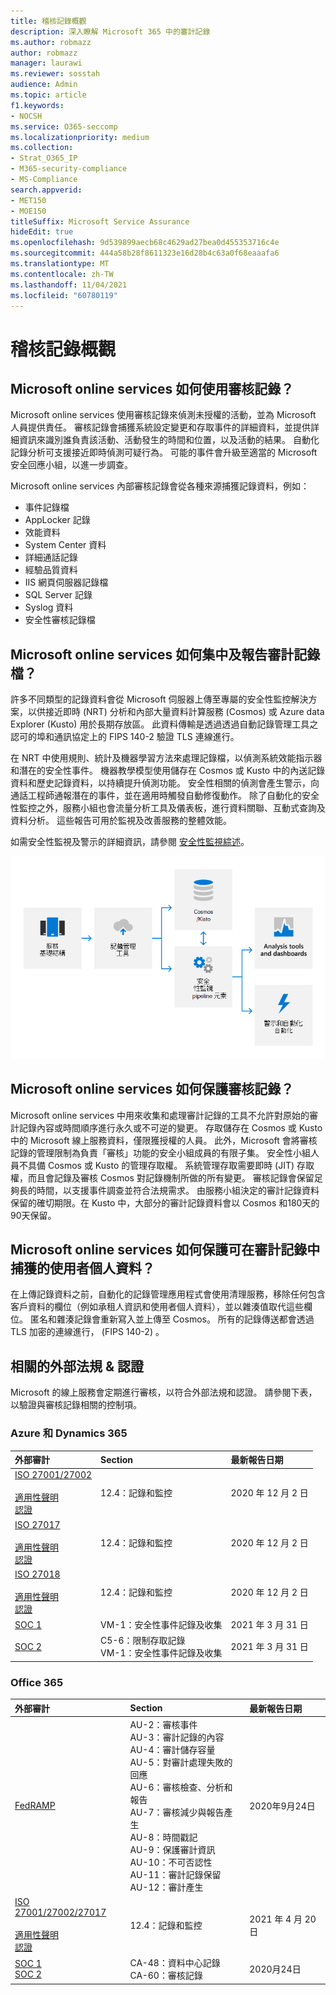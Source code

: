 ```yaml
---
title: 稽核記錄概觀
description: 深入瞭解 Microsoft 365 中的審計記錄
ms.author: robmazz
author: robmazz
manager: laurawi
ms.reviewer: sosstah
audience: Admin
ms.topic: article
f1.keywords:
- NOCSH
ms.service: O365-seccomp
ms.localizationpriority: medium
ms.collection:
- Strat_O365_IP
- M365-security-compliance
- MS-Compliance
search.appverid:
- MET150
- MOE150
titleSuffix: Microsoft Service Assurance
hideEdit: true
ms.openlocfilehash: 9d539899aecb68c4629ad27bea0d455353716c4e
ms.sourcegitcommit: 444a58b28f8611323e16d28b4c63a0f68eaaafa6
ms.translationtype: MT
ms.contentlocale: zh-TW
ms.lasthandoff: 11/04/2021
ms.locfileid: "60780119"
---
```

# <a name="audit-logging-overview"></a>稽核記錄概觀

## <a name="how-do-microsoft-online-services-employ-audit-logging"></a>Microsoft online services 如何使用審核記錄？

Microsoft online services 使用審核記錄來偵測未授權的活動，並為 Microsoft 人員提供責任。 審核記錄會捕獲系統設定變更和存取事件的詳細資料，並提供詳細資訊來識別誰負責該活動、活動發生的時間和位置，以及活動的結果。 自動化記錄分析可支援接近即時偵測可疑行為。 可能的事件會升級至適當的 Microsoft 安全回應小組，以進一步調查。

Microsoft online services 內部審核記錄會從各種來源捕獲記錄資料，例如：

- 事件記錄檔
- AppLocker 記錄
- 效能資料
- System Center 資料
- 詳細通話記錄
- 經驗品質資料
- IIS 網頁伺服器記錄檔
- SQL Server 記錄
- Syslog 資料
- 安全性審核記錄檔

## <a name="how-do-microsoft-online-services-centralize-and-report-on-audit-logs"></a>Microsoft online services 如何集中及報告審計記錄檔？

許多不同類型的記錄資料會從 Microsoft 伺服器上傳至專屬的安全性監控解決方案，以供接近即時 (NRT) 分析和內部大量資料計算服務 (Cosmos) 或 Azure data Explorer (Kusto) 用於長期存放區。 此資料傳輸是透過透過自動記錄管理工具之認可的埠和通訊協定上的 FIPS 140-2 驗證 TLS 連線進行。

在 NRT 中使用規則、統計及機器學習方法來處理記錄檔，以偵測系統效能指示器和潛在的安全性事件。 機器教學模型使用儲存在 Cosmos 或 Kusto 中的內送記錄資料和歷史記錄資料，以持續提升偵測功能。 安全性相關的偵測會產生警示，向通話工程師通報潛在的事件，並在適用時觸發自動修復動作。 除了自動化的安全性監控之外，服務小組也會流量分析工具及儀表板，進行資料關聯、互動式查詢及資料分析。 這些報告可用於監視及改善服務的整體效能。

如需安全性監視及警示的詳細資訊，請參閱 [安全性監視綜述](assurance-security-monitoring.md)。

![審核資料流程。](../media/assurance-audit-data-flow.png)

## <a name="how-do-microsoft-online-services-protect-audit-logs"></a>Microsoft online services 如何保護審核記錄？

Microsoft online services 中用來收集和處理審計記錄的工具不允許對原始的審計記錄內容或時間順序進行永久或不可逆的變更。 存取儲存在 Cosmos 或 Kusto 中的 Microsoft 線上服務資料，僅限獲授權的人員。 此外，Microsoft 會將審核記錄的管理限制為負責「審核」功能的安全小組成員的有限子集。 安全性小組人員不具備 Cosmos 或 Kusto 的管理存取權。 系統管理存取需要即時 (JIT) 存取權，而且會記錄及審核 Cosmos 對記錄機制所做的所有變更。 審核記錄會保留足夠長的時間，以支援事件調查並符合法規需求。 由服務小組決定的審計記錄資料保留的確切期限。在 Kusto 中，大部分的審計記錄資料會以 Cosmos 和180天的90天保留。

## <a name="how-do-microsoft-online-services-protect-user-personal-data-that-may-be-captured-in-audit-logs"></a>Microsoft online services 如何保護可在審計記錄中捕獲的使用者個人資料？

在上傳記錄資料之前，自動化的記錄管理應用程式會使用清理服務，移除任何包含客戶資料的欄位（例如承租人資訊和使用者個人資料），並以雜湊值取代這些欄位。 匿名和雜湊記錄會重新寫入並上傳至 Cosmos。 所有的記錄傳送都會透過 TLS 加密的連線進行， (FIPS 140-2) 。

## <a name="related-external-regulations--certifications"></a>相關的外部法規 & 認證

Microsoft 的線上服務會定期進行審核，以符合外部法規和認證。 請參閱下表，以驗證與審核記錄相關的控制項。

### <a name="azure-and-dynamics-365"></a>Azure 和 Dynamics 365

| **外部審計** | **Section** | **最新報告日期** |
|:--------------------|:------------|:-----------------------|
| [ISO 27001/27002](https://servicetrust.microsoft.com/ViewPage/MSComplianceGuideV3?command=Download&downloadType=Document&downloadId=e9116047-f327-430c-a83f-166b7e561ad6&tab=7027ead0-3d6b-11e9-b9e1-290b1eb4cdeb&docTab=7027ead0-3d6b-11e9-b9e1-290b1eb4cdeb_ISO_Reports) <br><br> [適用性聲明](https://servicetrust.microsoft.com/ViewPage/MSComplianceGuideV3?command=Download&downloadType=Document&downloadId=00af6c3e-7f3e-4e0d-8b0e-79f45ef2cef1&tab=7027ead0-3d6b-11e9-b9e1-290b1eb4cdeb&docTab=7027ead0-3d6b-11e9-b9e1-290b1eb4cdeb_ISO_Reports) <br> [認證](https://servicetrust.microsoft.com/ViewPage/MSComplianceGuideV3?command=Download&downloadType=Document&downloadId=d7af5304-3a31-40e6-9abb-e26352305d41&tab=7027ead0-3d6b-11e9-b9e1-290b1eb4cdeb&docTab=7027ead0-3d6b-11e9-b9e1-290b1eb4cdeb_ISO_Reports) | 12.4：記錄和監控 | 2020 年 12 月 2 日 |
| [ISO 27017](https://servicetrust.microsoft.com/ViewPage/MSComplianceGuideV3?command=Download&downloadType=Document&downloadId=e9116047-f327-430c-a83f-166b7e561ad6&tab=7027ead0-3d6b-11e9-b9e1-290b1eb4cdeb&docTab=7027ead0-3d6b-11e9-b9e1-290b1eb4cdeb_ISO_Reports) <br><br> [適用性聲明](https://servicetrust.microsoft.com/ViewPage/MSComplianceGuideV3?command=Download&downloadType=Document&downloadId=a3bca0ac-867d-4204-b66b-13665f5f1e8d&tab=7027ead0-3d6b-11e9-b9e1-290b1eb4cdeb&docTab=7027ead0-3d6b-11e9-b9e1-290b1eb4cdeb_ISO_Reports) <br> [認證](https://servicetrust.microsoft.com/ViewPage/MSComplianceGuideV3?command=Download&downloadType=Document&downloadId=25718a8a-f34d-41e1-a95a-c49246508787&tab=7027ead0-3d6b-11e9-b9e1-290b1eb4cdeb&docTab=7027ead0-3d6b-11e9-b9e1-290b1eb4cdeb_ISO_Reports) | 12.4：記錄和監控 | 2020 年 12 月 2 日 |
| [ISO 27018](https://servicetrust.microsoft.com/ViewPage/MSComplianceGuideV3?command=Download&downloadType=Document&downloadId=e9116047-f327-430c-a83f-166b7e561ad6&tab=7027ead0-3d6b-11e9-b9e1-290b1eb4cdeb&docTab=7027ead0-3d6b-11e9-b9e1-290b1eb4cdeb_ISO_Reports) <br><br> [適用性聲明](https://servicetrust.microsoft.com/ViewPage/MSComplianceGuideV3?command=Download&downloadType=Document&downloadId=00af6c3e-7f3e-4e0d-8b0e-79f45ef2cef1&tab=7027ead0-3d6b-11e9-b9e1-290b1eb4cdeb&docTab=7027ead0-3d6b-11e9-b9e1-290b1eb4cdeb_ISO_Reports) <br> [認證](https://servicetrust.microsoft.com/ViewPage/MSComplianceGuideV3?command=Download&downloadType=Document&downloadId=56904fc3-0942-4ff5-9eef-7cabc751a25c&tab=7027ead0-3d6b-11e9-b9e1-290b1eb4cdeb&docTab=7027ead0-3d6b-11e9-b9e1-290b1eb4cdeb_ISO_Reports) | 12.4：記錄和監控 | 2020 年 12 月 2 日 |
| [SOC 1](https://servicetrust.microsoft.com/ViewPage/MSComplianceGuideV3?command=Download&downloadType=Document&downloadId=b8721ebd-af20-42fe-b22f-8332b0a19517&tab=7027ead0-3d6b-11e9-b9e1-290b1eb4cdeb&docTab=7027ead0-3d6b-11e9-b9e1-290b1eb4cdeb_SOC_%2F_SSAE_16_Reports) | VM-1：安全性事件記錄及收集 | 2021 年 3 月 31 日 |
| [SOC 2](https://servicetrust.microsoft.com/ViewPage/MSComplianceGuideV3?command=Download&downloadType=Document&downloadId=234a0f57-83c1-4afc-a586-a0e7a59592f7&tab=7027ead0-3d6b-11e9-b9e1-290b1eb4cdeb&docTab=7027ead0-3d6b-11e9-b9e1-290b1eb4cdeb_SOC_%2F_SSAE_16_Reports) | C5-6：限制存取記錄 <br> VM-1：安全性事件記錄及收集 | 2021 年 3 月 31 日 |

### <a name="office-365"></a>Office 365

| **外部審計** | **Section** | **最新報告日期** |
|:--------------------|:------------|:-----------------------|
| [FedRAMP](https://compliance.microsoft.com/compliancemanager) | AU-2：審核事件 <br> AU-3：審計記錄的內容 <br> AU-4：審計儲存容量 <br> AU-5：對審計處理失敗的回應 <br> AU-6：審核檢查、分析和報告 <br> AU-7：審核減少與報告產生 <br> AU-8：時間戳記 <br> AU-9：保護審計資訊  <br> AU-10：不可否認性 <br> AU-11：審計記錄保留 <br> AU-12：審計產生  | 2020年9月24日 |
| [ISO 27001/27002/27017](https://servicetrust.microsoft.com/ViewPage/MSComplianceGuideV3?command=Download&downloadType=Document&downloadId=08ce227f-d1d9-4c4c-b255-4f2e4ec8f941&tab=7027ead0-3d6b-11e9-b9e1-290b1eb4cdeb&docTab=7027ead0-3d6b-11e9-b9e1-290b1eb4cdeb_ISO_Reports) <br><br> [適用性聲明](https://servicetrust.microsoft.com/ViewPage/MSComplianceGuideV3?command=Download&downloadType=Document&downloadId=c0df4ce8-c77e-4183-84eb-c8688470d8b1&tab=7027ead0-3d6b-11e9-b9e1-290b1eb4cdeb&docTab=7027ead0-3d6b-11e9-b9e1-290b1eb4cdeb_ISO_Reports) <br> [認證](https://servicetrust.microsoft.com/ViewPage/MSComplianceGuideV3?command=Download&downloadType=Document&downloadId=1e84a14a-2468-45ac-9412-5e53250d57ec&tab=7027ead0-3d6b-11e9-b9e1-290b1eb4cdeb&docTab=7027ead0-3d6b-11e9-b9e1-290b1eb4cdeb_ISO_Reports) | 12.4：記錄和監控 | 2021 年 4 月 20 日 |
| [SOC 1](https://servicetrust.microsoft.com/ViewPage/MSComplianceGuideV3?command=Download&downloadType=Document&downloadId=90df3f9c-3aaf-4dbf-99d0-ca9f2991721b&tab=7027ead0-3d6b-11e9-b9e1-290b1eb4cdeb&docTab=7027ead0-3d6b-11e9-b9e1-290b1eb4cdeb_SOC_%2F_SSAE_16_Reports) <br> [SOC 2](https://servicetrust.microsoft.com/ViewPage/MSComplianceGuideV3?command=Download&downloadType=Document&downloadId=a73c1738-7892-42b7-acd3-87b6371c53f6&tab=7027ead0-3d6b-11e9-b9e1-290b1eb4cdeb&docTab=7027ead0-3d6b-11e9-b9e1-290b1eb4cdeb_SOC_%2F_SSAE_16_Reports) | CA-48：資料中心記錄 <br> CA-60：審核記錄 | 2020月24日 |